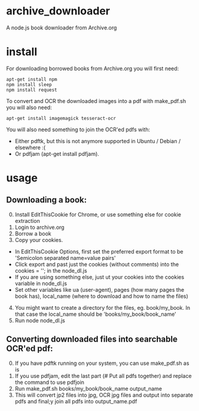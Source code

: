 # archive_downloader
A node.js book downloader from Archive.org

# install
For downloading borrowed books from Archive.org you will first need:

```
apt-get install npm
npm install sleep
npm install request
```

To convert and OCR the downloaded images into a pdf with make_pdf.sh you will also need:

```
apt-get install imagemagick tesseract-ocr
```

You will also need something to join the OCR'ed pdfs with:
  * Either pdftk, but this is not anymore supported in Ubuntu / Debian / elsewhere :(
  * Or pdfjam (apt-get install pdfjam).
  
 # usage
 ## Downloading a book:
 0. Install EditThisCookie for Chrome, or use something else for cookie extraction
 1. Login to archive.org
 2. Borrow a book
 3. Copy your cookies. 
  - In EditThisCookie Options, first set the preferred export format to be 'Semicolon separated name=value pairs'
  - Click export and past just the cookies (without comments) into the cookies = ''; in the node_dl.js
  - If you are using something else, just ut your cookies into the cookies variable in node_dl.js
  - Set other variables like ua (user-agent), pages (how many pages the book has), local_name (where to download and how to name the files)
 4. You might want to create a directory for the files, eg. book/my_book. In that case the local_name should be 'books/my_book/book_name'
 5. Run node node_dl.js
 
 ## Converting downloaded files into searchable OCR'ed pdf:
 0. If you have pdftk running on your system, you can use make_pdf.sh as is
 1. If you use pdfjam, edit the last part (# Put all pdfs together) and replace the command to use pdfjoin
 2. Run make_pdf.sh books/my_book/book_name output_name
 3. This will convert jp2 files into jpg, OCR jpg files and output into separate pdfs and final;y join all pdfs into output_name.pdf
 
 
 
